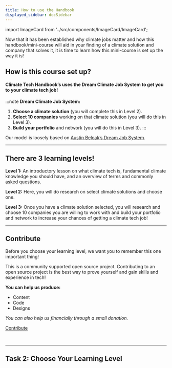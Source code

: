 ```yaml
---
title: How to use the Handbook
displayed_sidebar: docSidebar
---
```

import ImageCard from '../src/components/ImageCard/ImageCard';



Now that it has been established why climate jobs matter and how this handbook/mini-course will aid in your finding of a climate solution and company that solves it, it is time to learn how this mini-course is set up the way it is!


## How is this course set up?
#### Climate Tech Handbook’s uses the Dream Climate Job System to get you to your climate tech job!

:::note **Dream Climate Job System:**

1. **Choose a climate solution** (you will complete this in Level 2).
2. **Select 10 companies** working on that climate solution (you will do this in Level 3).
3. **Build your portfolio** and network (you will do this in Level 3).
:::

Our model is loosely based on [Austin Belcak’s Dream Job System](https://cultivatedculture.com/djs-podcast/).

---


<!-- ### Desktop

- Use the left sidebar - to navigate pages
- Use the right sidebar - to navigate sections within a page

### Mobile

- Use the top left hamburger menu to navigate pages
- Use jump links within  -->



## There are 3 learning levels!

**Level 1:** An introductory lesson on what climate tech is, fundamental climate knowledge you should have, and an overview of terms and commonly asked questions.

**Level 2:** Here, you will do research on select climate solutions and choose one.

**Level 3:** Once you have a climate solution selected, you will research and choose 10 companies you are willing to work with and build your portfolio and network to increase your chances of getting a climate tech job!

---


## Contribute

Before you choose your learning level, we want you to remember this one important thing!

This is a community supported open source project. Contributing to an open source project is the best way to prove yourself and gain skills and experience in tech!

**You can help us produce:**

- Content
- Code
- Designs

_You can also help us financially through a small donation._

<a href="contribute" class="doc-button">Contribute</a>

<br/>

---

## Task 2: Choose Your Learning Level

<div style={{ display: 'flex', flexWrap: 'wrap'}}>
    <ImageCard
    title="Level 1"
    description="You're brand new. A basic overview of terms and common questions"
    imageUrl="/img/climate-tech-level-1-mario.jpg"
    linkUrl="level-1"
    />
<ImageCard
    title="Level 2"
    description="You're ready to hone in on your climate solution"
    imageUrl="/img/level-2-mario.jpg"
    linkUrl="level-2"
    />
    <ImageCard
    title="Level 3"
    description="You have a solution but need to stand out in your job search"
    imageUrl="/img/level-3-mario.jpg"
    linkUrl="level-3"
    />
</div>



